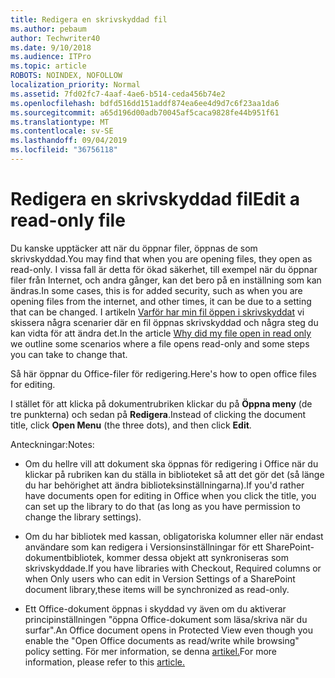 ```yaml
---
title: Redigera en skrivskyddad fil
ms.author: pebaum
author: Techwriter40
ms.date: 9/10/2018
ms.audience: ITPro
ms.topic: article
ROBOTS: NOINDEX, NOFOLLOW
localization_priority: Normal
ms.assetid: 7fd02fc7-4aaf-4ae6-b514-ceda456b74e2
ms.openlocfilehash: bdfd516dd151addf874ea6ee4d9d7c6f23aa1da6
ms.sourcegitcommit: a65d196d00adb70045af5caca9828fe44b951f61
ms.translationtype: MT
ms.contentlocale: sv-SE
ms.lasthandoff: 09/04/2019
ms.locfileid: "36756118"
---
```

# <a name="edit-a-read-only-file"></a><span data-ttu-id="b1f24-102">Redigera en skrivskyddad fil</span><span class="sxs-lookup"><span data-stu-id="b1f24-102">Edit a read-only file</span></span>

<span data-ttu-id="b1f24-103">Du kanske upptäcker att när du öppnar filer, öppnas de som skrivskyddad.</span><span class="sxs-lookup"><span data-stu-id="b1f24-103">You may find that when you are opening files, they open as read-only.</span></span> <span data-ttu-id="b1f24-104">I vissa fall är detta för ökad säkerhet, till exempel när du öppnar filer från Internet, och andra gånger, kan det bero på en inställning som kan ändras.</span><span class="sxs-lookup"><span data-stu-id="b1f24-104">In some cases, this is for added security, such as when you are opening files from the internet, and other times, it can be due to a setting that can be changed.</span></span> <span data-ttu-id="b1f24-105">I artikeln [Varför har min fil öppen i skrivskyddat](https://support.office.com/article/Why-did-my-file-open-read-only-3ab4b792-da50-4b38-8628-14c64e1f1d15) vi skissera några scenarier där en fil öppnas skrivskyddad och några steg du kan vidta för att ändra det.</span><span class="sxs-lookup"><span data-stu-id="b1f24-105">In the article [Why did my file open in read only](https://support.office.com/article/Why-did-my-file-open-read-only-3ab4b792-da50-4b38-8628-14c64e1f1d15) we outline some scenarios where a file opens read-only and some steps you can take to change that.</span></span>

<span data-ttu-id="b1f24-106">Så här öppnar du Office-filer för redigering.</span><span class="sxs-lookup"><span data-stu-id="b1f24-106">Here's how to open office files for editing.</span></span>

<span data-ttu-id="b1f24-107">I stället för att klicka på dokumentrubriken klickar du på **Öppna meny** (de tre punkterna) och sedan på **Redigera**.</span><span class="sxs-lookup"><span data-stu-id="b1f24-107">Instead of clicking the document title, click **Open Menu** (the three dots), and then click **Edit**.</span></span>

<span data-ttu-id="b1f24-108">Anteckningar:</span><span class="sxs-lookup"><span data-stu-id="b1f24-108">Notes:</span></span>

- <span data-ttu-id="b1f24-109">Om du hellre vill att dokument ska öppnas för redigering i Office när du klickar på rubriken kan du ställa in biblioteket så att det gör det (så länge du har behörighet att ändra biblioteksinställningarna).</span><span class="sxs-lookup"><span data-stu-id="b1f24-109">If you'd rather have documents open for editing in Office when you click the title, you can set up the library to do that (as long as you have permission to change the library settings).</span></span>

- <span data-ttu-id="b1f24-110">Om du har bibliotek med kassan, obligatoriska kolumner eller när endast användare som kan redigera i Versionsinställningar för ett SharePoint-dokumentbibliotek, kommer dessa objekt att synkroniseras som skrivskyddade.</span><span class="sxs-lookup"><span data-stu-id="b1f24-110">If you have libraries with Checkout, Required columns or when Only users who can edit in Version Settings of a SharePoint document library,these items will be synchronized as read-only.</span></span>

- <span data-ttu-id="b1f24-111">Ett Office-dokument öppnas i skyddad vy även om du aktiverar principinställningen "öppna Office-dokument som läsa/skriva när du surfar".</span><span class="sxs-lookup"><span data-stu-id="b1f24-111">An Office document opens in Protected View even though you enable the "Open Office documents as read/write while browsing" policy setting.</span></span> <span data-ttu-id="b1f24-112">För mer information, se denna [artikel.](https://support.microsoft.com/help/983047/an-office-document-opens-in-protected-view-even-though-you-enable-the)</span><span class="sxs-lookup"><span data-stu-id="b1f24-112">For more information, please refer to this [article.](https://support.microsoft.com/help/983047/an-office-document-opens-in-protected-view-even-though-you-enable-the)</span></span>

